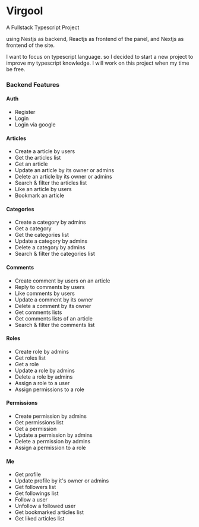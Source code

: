 <h1>Virgool</h1>
<p>
    A Fullstack Typescript Project
</p>
<p>
    using Nestjs as backend, Reactjs as frontend of the panel, and Nextjs as frontend of the site.   
</p>
<p>
    I want to focus on typescript language. so I decided to start a new project to improve my typescript knowledge. I will work on this project when my time be free.
</p>
<h3>
    Backend Features
</h3>


<h4>Auth</h4>
  <ul>
    <li>Register</li>
    <li>Login</li>
    <li>Login via google</li>
  </ul>

  <h4>Articles</h4>
  <ul>
    <li>Create a article by users</li>
    <li>Get the articles list</li>
    <li>Get an article</li>
    <li>Update an article by its owner or admins</li>
    <li>Delete an article by its owner or admins</li>
    <li>Search & filter the articles list</li>
    <li>Like an article by users</li>
    <li>Bookmark an article</li>
  </ul>
  
  <h4>Categories</h4>
  <ul>
    <li>Create a category by admins</li>
    <li>Get a category</li>
    <li>Get the categories list</li>
    <li>Update a category by admins</li>
    <li>Delete a category by admins</li>
    <li>Search & filter the categories list</li>
  </ul>

  <h4>Comments</h4>
  <ul>
    <li>Create comment by users on an article</li>
    <li>Reply to comments by users</li>
    <li>Like comments by users</li>
    <li>Update a comment by its owner</li>
    <li>Delete a comment by its owner</li>
    <li>Get comments lists</li>
    <li>Get comments lists of an article</li>
    <li>Search & filter the comments list</li>
  </ul>

  <h4>Roles</h4>
  <ul>
    <li>Create role by admins</li>
    <li>Get roles list</li>
    <li>Get a role</li>
    <li>Update a role by admins</li>
    <li>Delete a role by admins</li>
    <li>Assign a role to a user</li>
    <li>Assign permissions to a role</li>
  </ul>

  <h4>Permissions</h4>
  <ul>
    <li>Create permission by admins</li>
    <li>Get permissions list</li>
    <li>Get a permission</li>
    <li>Update a permission by admins</li>
    <li>Delete a permission by admins</li>
    <li>Assign a permission to a role</li>
  </ul>

  <h4>Me</h4>
  <ul>
    <li>Get profile</li>
    <li>Update profile by it's owner or admins</li>
    <li>Get followers list</li>
    <li>Get followings list</li>
    <li>Follow a user</li>
    <li>Unfollow a followed user</li>
    <li>Get bookmarked articles list</li>
    <li>Get liked articles list</li>
  </ul>
